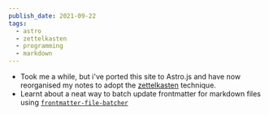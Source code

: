 ```yaml
---
publish_date: 2021-09-22
tags:
  - astro
  - zettelkasten
  - programming
  - markdown
---
```


- Took me a while, but i've ported this site to Astro.js and have now reorganised my notes to adopt the [zettelkasten](../index-notes/zettelkasten.md) technique.
- Learnt about a neat way to batch update frontmatter for markdown files using [`frontmatter-file-batcher`](https://github.com/hilja/file-batcher)
